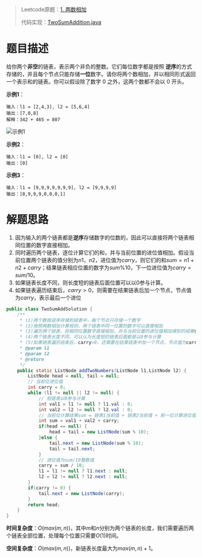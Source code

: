 > Leetcode原题：[1. 两数相加](https://leetcode-cn.com/problems/add-two-numbers/)
>
> 代码实现：[TwoSumAddition.java](./src/main/java/io/gitee/pchlgang/leetcode/p2/TwoSumAddition.java)

# 题目描述

给你两个**非空**的链表，表示两个非负的整数。它们每位数字都是按照 **逆序**的方式存储的，并且每个节点只能存储**一位**数字。请你将两个数相加，并以相同形式返回一个表示和的链表。你可以假设除了数字 0 之外，这两个数都不会以 0 开头。

**示例1**：

```
输入：l1 = [2,4,3], l2 = [5,6,4]
输出：[7,0,8]
解释：342 + 465 = 807
```



![示例1](https://assets.leetcode-cn.com/aliyun-lc-upload/uploads/2021/01/02/addtwonumber1.jpg)

**示例2**：

```
输入：l1 = [0], l2 = [0]
输出：[0]
```

**示例3**：

```
输入：l1 = [9,9,9,9,9,9,9], l2 = [9,9,9,9]
输出：[8,9,9,9,0,0,0,1]
```

# 解题思路

1. 因为输入的两个链表都是**逆序**存储数字的位数的，因此可以直接将两个链表相同位置的数字直接相加。
2. 同时遍历两个链表，逐位计算它们的和，并与当前位置的进位值相加。假设当前位置两个链表的值分别为$n1，n2$，进位值为$carry$，则它们的和$sum=n1+n2+carry$；结果链表相应位置的数字为$sum\%10$，下一位进位值为$carry=sum/10$。
3. 如果链表长度不同，则长度短的链表后面位置可以以0参与计算。
4. 如果链表遍历结束后，$carry>0$，则需要在结果链表后加一个节点，节点值为$carry$，表示最后一个进位

```java
public class TwoSumAddSolution {
    /**
     * (1)两个数按逆序存储到链表中，每个节点只存储一个数字
     * (2)按照两数相加计算规则，两个链表中同一位置的数字可以直接相加
     * (3)遍历两个链表，将相同位置数字直接相加，并与当前位置的进位值相加得到的结果sum，那么sum%10即为当前位计算结果，carry=sum/10为下一位进位值
     * (4)两个链表长度不同，可以认为长度短的链表后面都是以0参与计算
     * (5)如果链表遍历结束后，carry>0，还需要在结果链表中加一个节点，节点值为carry，表示最后一个进位
     * @param l1
     * @param l2
     * @return
     */
    public static ListNode addTwoNumbers(ListNode l1,ListNode l2) {
        ListNode head = null, tail = null;
        // 当前位进位值
        int carry = 0;
        while (l1 != null || l2 != null) {
            // 短链表以0参与计算
            int val1 = l1 != null ? l1.val : 0;
            int val2 = l2 != null ? l2.val : 0;
            // 当前位计算结果sum = 链表1当前值 + 链表2当前值 + 前一位计算进位值
            int sum = val1 + val2 + carry;
            if(head == null) {
                head = tail = new ListNode(sum % 10);
            }else {
                tail.next = new ListNode(sum % 10);
                tail = tail.next;
            }
            // 进位值为sum/10整数值
            carry = sum / 10;
            l1 = l1 != null ? l1.next : null;
            l2 = l2 != null ? l2.next : null;
        }
        if(carry != 0) {
            tail.next = new ListNode(carry);
        }
        return head;
    }
}
```

**时间复杂度**：$O(max(m,n))$，其中$m$和$n$分别为两个链表的长度，我们需要遍历两个链表全部位置，处理每个位置只需要$O(1)$时间。

**空间复杂度**：$O(max(m,n))$，新链表长度最大为$max(m,n)+1$。

